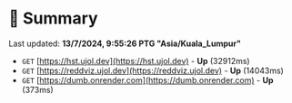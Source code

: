 # 📖 Summary
Last updated: **13/7/2024, 9:55:26 PTG "Asia/Kuala_Lumpur"**

- `GET` [https://hst.ujol.dev](https://hst.ujol.dev) - **Up** (32912ms)
- `GET` [https://reddviz.ujol.dev](https://reddviz.ujol.dev) - **Up** (14043ms)
- `GET` [https://dumb.onrender.com](https://dumb.onrender.com) - **Up** (373ms)
